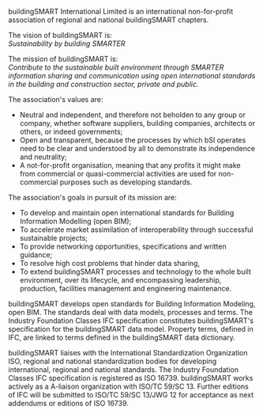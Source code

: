 buildingSMART International Limited is an international non-for-profit association of regional and national buildingSMART chapters. 
 
The vision of buildingSMART is:  
*Sustainability by building SMARTER* 
 
The mission of buildingSMART is:  
*Contribute to the sustainable built environment through SMARTER information sharing and communication using open international standards in the building and construction sector, private and public.* 
 
The association's values are: 
* Neutral and independent, and therefore not beholden to any group or company, whether software suppliers, building companies, architects or others, or indeed governments; 
* Open and transparent, because the processes by which bSI operates need to be clear and understood by all to demonstrate its independence and neutrality; 
* A not-for-profit organisation, meaning that any profits it might make from commercial or quasi-commercial activities are used for non-commercial purposes such as developing standards. 
 
The association's goals in pursuit of its mission are: 
* To develop and maintain open international standards for Building Information Modelling (open BIM); 
* To accelerate market assimilation of interoperability through successful sustainable projects; 
* To provide networking opportunities, specifications and written guidance; 
* To resolve high cost problems that hinder data sharing, 
* To extend buildingSMART processes and technology to the whole built environment, over its lifecycle, and encompassing leadership, production, facilities management and engineering maintenance. 
 
buildingSMART develops open standards for Building Information Modeling, open BIM. The standards deal with data models, processes and terms. The Industry Foundation Classes IFC specification constitutes buildingSMART's specification for the buildingSMART data model. Property terms, defined in IFC, are linked to terms defined in the buildingSMART data dictionary. 
 
buildingSMART liaises with the International Standardization Organization ISO, regional and national standardization bodies for developing international, regional and national standards. The Industry Foundation Classes IFC specification is registered as ISO 16739. buildingSMART works actively as a A-liaison organization with ISO/TC 59/SC 13. Further editions of IFC will be submitted to ISO/TC 59/SC 13/JWG 12 for acceptance as next addendums or editions of ISO 16739. 
